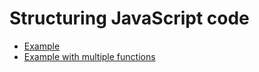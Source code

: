 # Structuring JavaScript code
- [Example](example.js)
- [Example with multiple functions](example_multi_funcs.js)
